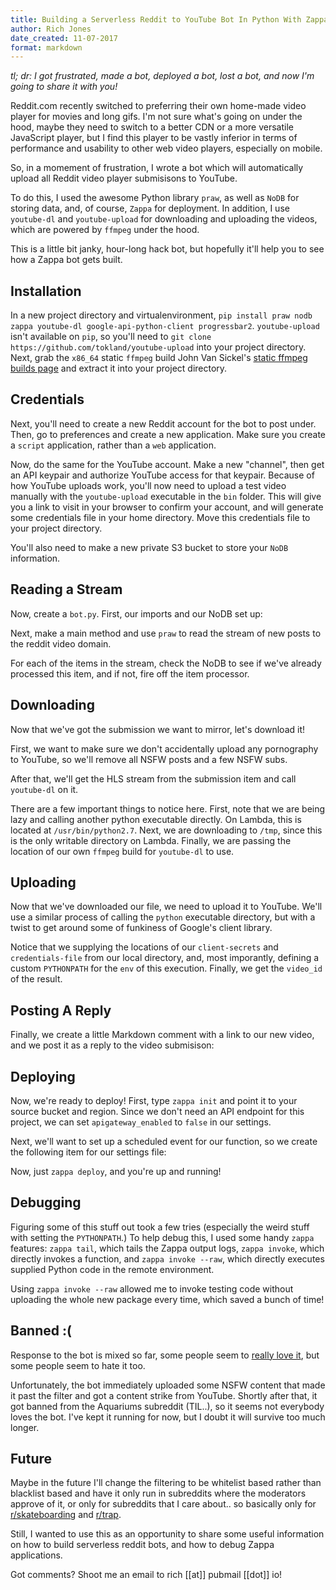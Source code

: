 ```yaml
---
title: Building a Serverless Reddit to YouTube Bot In Python With Zappa, PRAW, and NoDB
author: Rich Jones
date_created: 11-07-2017
format: markdown
---
```


_tl; dr: I got frustrated, made a bot, deployed a bot, lost a bot, and now I'm going to share it with you!_

Reddit.com recently switched to preferring their own home-made video player for movies and long gifs. I'm not sure what's going on under the hood, maybe they need to switch to a better CDN or a more versatile JavaScript player, but I find this player to be vastly inferior in terms of performance and usability to other web video players, especially on mobile.

So, in a momement of frustration, I wrote a bot which will automatically upload all Reddit video player submisisons to YouTube.

To do this, I used the awesome Python library `praw`, as well as `NoDB` for storing data, and, of course, `Zappa` for deployment. In addition, I use `youtube-dl` and `youtube-upload` for downloading and uploading the videos, which are powered by `ffmpeg` under the hood.

This is a little bit janky, hour-long hack bot, but hopefully it'll help you to see how a Zappa bot gets built.

## Installation

In a new project directory and virtualenvironment, `pip install praw nodb zappa youtube-dl google-api-python-client progressbar2`. `youtube-upload` isn't available on `pip`, so you'll need to `git clone https://github.com/tokland/youtube-upload` into your project directory. Next, grab the `x86_64` static `ffmpeg` build John Van Sickel's [static ffmpeg builds page](https://johnvansickle.com/ffmpeg/) and extract it into your project directory.

## Credentials

Next, you'll need to create a new Reddit account for the bot to post under. Then, go to preferences and create a new application. Make sure you create a `script` application, rather than a `web` application.

Now, do the same for the YouTube account. Make a new "channel", then get an API keypair and authorize YouTube access for that keypair. Because of how YouTube uploads work, you'll now need to upload a test video manually with the `youtube-upload` executable in the `bin` folder. This will give you a link to visit in your browser to confirm your account, and will generate some credentials file in your home directory. Move this credentials file to your project directory.

You'll also need to make a new private S3 bucket to store your `NoDB` information.

## Reading a Stream

Now, create a `bot.py`. First, our imports and our NoDB set up:

<script src="https://gist.github.com/Miserlou/e9812c3b40de88b194c6dd8dc803be07.js"></script>

Next, make a main method and use `praw` to read the stream of new posts to the reddit video domain.

For each of the items in the stream, check the NoDB to see if we've already processed this item, and if not, fire off the item processor.

<script src="https://gist.github.com/Miserlou/11c63d4cceca47c4df644f30541cd01c.js"></script>

## Downloading

Now that we've got the submission we want to mirror, let's download it!

First, we want to make sure we don't accidentally upload any pornography to YouTube, so we'll remove all NSFW posts and a few NSFW subs.

After that, we'll get the HLS stream from the submission item and call `youtube-dl` on it.

There are a few important things to notice here. First, note that we are being lazy and calling another python executable directly. On Lambda, this is located at `/usr/bin/python2.7`. Next, we are downloading to `/tmp`, since this is the only writable directory on Lambda. Finally, we are passing the location of our own `ffmpeg` build for `youtube-dl` to use.

<script src="https://gist.github.com/Miserlou/da7b7534cf729a488b93337dd6184f57.js"></script>

## Uploading

Now that we've downloaded our file, we need to upload it to YouTube. We'll use a similar process of calling the `python` executable directory, but with a twist to get around some of funkiness of Google's client library.

<script src="https://gist.github.com/Miserlou/65928bbd05b79f8a34e456e3db6739dd.js"></script>

Notice that we supplying the locations of our `client-secrets` and `credentials-file` from our local directory, and, most imporantly, defining a custom `PYTHONPATH` for the `env` of this execution. Finally, we get the `video_id` of the result.

## Posting A Reply

Finally, we create a little Markdown comment with a link to our new video, and we post it as a reply to the video submisison:

<script src="https://gist.github.com/Miserlou/d627b9361d928fc5cdd37dda7254b748.js"></script>

## Deploying

Now, we're ready to deploy! First, type `zappa init` and point it to your source bucket and region. Since we don't need an API endpoint for this project, we can set `apigateway_enabled` to `false` in our settings.

Next, we'll want to set up a scheduled event for our function, so we create the following item for our settings file:

<script src="https://gist.github.com/Miserlou/f55ef99f5682f450725ff5f8d652a02e.js"></script>

Now, just `zappa deploy`, and you're up and running!

## Debugging

Figuring some of this stuff out took a few tries (especially the weird stuff with setting the `PYTHONPATH`.) To help debug this, I used some handy `zappa` features: `zappa tail`, which tails the Zappa output logs, `zappa invoke`, which directly invokes a function, and `zappa invoke --raw`, which directly executes supplied Python code in the remote environment.

Using `zappa invoke --raw` allowed me to invoke testing code without uploading the whole new package every time, which saved a bunch of time!

## Banned :(

Response to the bot is mixed so far, some people seem to [really love it](https://www.reddit.com/r/gifs/comments/7baksp/in_russia_5_people_dont_jump_you_1_person_jumps_5/dpgj3uc/), but some people seem to hate it too.

Unfortunately, the bot immediately uploaded some NSFW content that made it past the filter and got a content strike from YouTube. Shortly after that, it got banned from the Aquariums subreddit (TIL..), so it seems not everybody loves the bot. I've kept it running for now, but I doubt it will survive too much longer.

## Future

Maybe in the future I'll change the filtering to be whitelist based rather than blacklist based and have it only run in subreddits where the moderators approve of it, or only for subreddits that I care about.. so basically only for [r/skateboarding](https://reddit.com/r/skateboarding) and [r/trap](https://reddit.com/r/trap).

Still, I wanted to use this as an opportunity to share some useful information on how to build serverless reddit bots, and how to debug Zappa applications.

Got comments? Shoot me an email to rich [[at]] pubmail [[dot]] io!